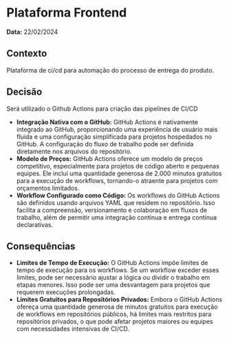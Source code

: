 # Plataforma Frontend

**Data:** 22/02/2024

## Contexto
Plataforma de ci/cd para automação do processo de entrega do produto.

## Decisão
Será utilizado o Github Actions para criação das pipelines de CI/CD

- **Integração Nativa com o GitHub:** GitHub Actions é nativamente integrado ao GitHub, proporcionando uma experiência de usuário mais fluida e uma configuração simplificada para projetos hospedados no GitHub. A configuração do fluxo de trabalho pode ser definida diretamente nos arquivos do repositório.
- **Modelo de Preços:** GitHub Actions oferece um modelo de preços competitivo, especialmente para projetos de código aberto e pequenas equipes. Ele inclui uma quantidade generosa de 2.000 minutos gratuitos para a execução de workflows, tornando-o atraente para projetos com orçamentos limitados.
- **Workflow Configurado como Código:** Os workflows do GitHub Actions são definidos usando arquivos YAML que residem no repositório. Isso facilita a compreensão, versionamento e colaboração em fluxos de trabalho, além de permitir uma integração contínua e entrega contínua declarativas.

## Consequências

- **Limites de Tempo de Execução:**
O GitHub Actions impõe limites de tempo de execução para os workflows. Se um workflow exceder esses limites, pode ser necessário ajustar a lógica ou dividir o trabalho em etapas menores. Isso pode ser uma desvantagem para projetos que requerem execuções prolongadas.
- **Limites Gratuitos para Repositórios Privados:**
Embora o GitHub Actions ofereça uma quantidade generosa de minutos gratuitos para execução de workflows em repositórios públicos, há limites mais restritos para repositórios privados, o que pode afetar projetos maiores ou equipes com necessidades intensivas de CI/CD.
